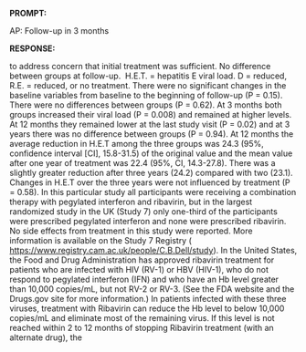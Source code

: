 **PROMPT:**

AP:  Follow-up in 3 months

**RESPONSE:**

  to address concern that initial treatment was sufficient. No difference between groups at follow-up.  H.E.T. = hepatitis E viral load. D = reduced, R.E. = reduced, or no treatment. There were no significant changes in the baseline variables from baseline to the beginning of follow-up (P = 0.15). There were no differences between groups (P = 0.62). At 3 months both groups increased their viral load (P = 0.008) and remained at higher levels. At 12 months they remained lower at the last study visit (P = 0.02) and at 3 years there was no difference between groups (P = 0.94). At 12 months the average reduction in H.E.T among the three groups was 24.3 (95%, confidence interval [CI], 15.8-31.5) of the original value and the mean value after one year of treatment was 22.4 (95%, CI, 14.3-27.8). There was a slightly greater reduction after three years (24.2) compared with two (23.1). Changes in H.E.T over the three years were not influenced by treatment (P = 0.58). In this particular study all participants were receiving a combination therapy with pegylated interferon and ribavirin, but in the largest randomized study in the UK (Study 7) only one-third of the participants were prescribed pegylated interferon and none were prescribed ribavirin. No side effects from treatment in this study were reported. More information is available on the Study 7 Registry ( https://www.registry.cam.ac.uk/people/C.B.Dell/study). In the United States, the Food and Drug Administration has approved ribavirin treatment for patients who are infected with HIV (RV-1) or HBV (HIV-1), who do not respond to pegylated interferon (IFN) and who have an Hb level greater than 10,000 copies/mL, but not RV-2 or RV-3. (See the FDA website and the Drugs.gov site for more information.) In patients infected with these three viruses, treatment with Ribavirin can reduce the Hb level to below 10,000 copies/mL and eliminate most of the remaining virus. If this level is not reached within 2 to 12 months of stopping Ribavirin treatment (with an alternate drug), the